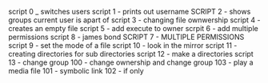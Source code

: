 script 0 _ switches users
script 1 - prints out username
SCRIPT 2 - shows groups current user is apart of
script 3 - changing file ownwership
script 4 - creates an empty file
script 5 - add execute to owner
scrpit 6 - add multiple permissions
script 8 - james bond
SCRIPT 7 - MULTIPLE PERMISSIONS
script 9 - set the mode of a file
script 10 - look in the mirror
script 11 - creating directories for sub directories
script 12 - make a directories
script 13 - change group
100 - change ownership and change group
103 - play a media file
101 - symbolic link
102 - if only
